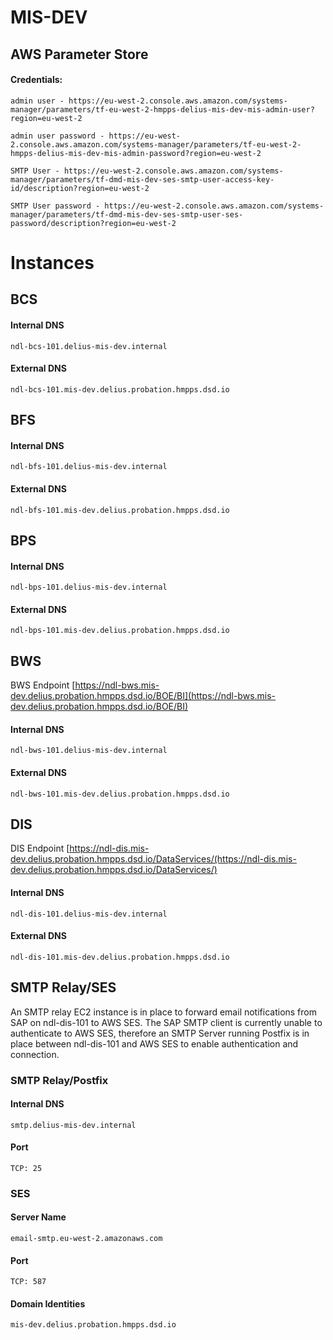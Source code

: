 # MIS-DEV

## AWS Parameter Store

#### Credentials:

```
admin user - https://eu-west-2.console.aws.amazon.com/systems-manager/parameters/tf-eu-west-2-hmpps-delius-mis-dev-mis-admin-user?region=eu-west-2

admin user password - https://eu-west-2.console.aws.amazon.com/systems-manager/parameters/tf-eu-west-2-hmpps-delius-mis-dev-mis-admin-password?region=eu-west-2

SMTP User - https://eu-west-2.console.aws.amazon.com/systems-manager/parameters/tf-dmd-mis-dev-ses-smtp-user-access-key-id/description?region=eu-west-2

SMTP User password - https://eu-west-2.console.aws.amazon.com/systems-manager/parameters/tf-dmd-mis-dev-ses-smtp-user-ses-password/description?region=eu-west-2
```

# Instances

## BCS

#### Internal DNS


```
ndl-bcs-101.delius-mis-dev.internal
```

#### External DNS

```
ndl-bcs-101.mis-dev.delius.probation.hmpps.dsd.io
```
## BFS

#### Internal DNS

```
ndl-bfs-101.delius-mis-dev.internal
```

#### External DNS

```
ndl-bfs-101.mis-dev.delius.probation.hmpps.dsd.io
```
## BPS
#### Internal DNS


```
ndl-bps-101.delius-mis-dev.internal

```

#### External DNS

```
ndl-bps-101.mis-dev.delius.probation.hmpps.dsd.io
```
## BWS
BWS Endpoint [https://ndl-bws.mis-dev.delius.probation.hmpps.dsd.io/BOE/BI](https://ndl-bws.mis-dev.delius.probation.hmpps.dsd.io/BOE/BI)

#### Internal DNS


```
ndl-bws-101.delius-mis-dev.internal
```

#### External DNS

```
ndl-bws-101.mis-dev.delius.probation.hmpps.dsd.io
```
## DIS
DIS Endpoint [https://ndl-dis.mis-dev.delius.probation.hmpps.dsd.io/DataServices/(https://ndl-dis.mis-dev.delius.probation.hmpps.dsd.io/DataServices/)

#### Internal DNS


```
ndl-dis-101.delius-mis-dev.internal
```

#### External DNS

```
ndl-dis-101.mis-dev.delius.probation.hmpps.dsd.io
```

## SMTP Relay/SES
An SMTP relay EC2 instance is in place to forward email notifications from SAP on ndl-dis-101 to AWS SES. The SAP SMTP client is currently unable to authenticate to AWS SES, therefore an SMTP Server running Postfix is in place between ndl-dis-101 and AWS SES to enable authentication and connection.

### SMTP Relay/Postfix
#### Internal DNS
```
smtp.delius-mis-dev.internal
```
#### Port
```
TCP: 25
```


### SES
#### Server Name
```
email-smtp.eu-west-2.amazonaws.com
```
#### Port
```
TCP: 587
```

#### Domain Identities
```
mis-dev.delius.probation.hmpps.dsd.io
```

